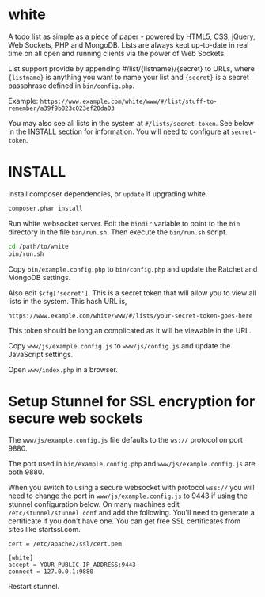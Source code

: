 white
=====

A todo list as simple as a piece of paper - powered by HTML5, CSS, jQuery, Web Sockets, PHP and MongoDB. Lists are always kept up-to-date in real time on all open and running clients via the power of Web Sockets.

List support provide by appending #/list/{listname}/{secret} to URLs, where `{listname}` is anything you want to name your list and `{secret}` is a secret passphrase defined in `bin/config.php`.

Example: `https://www.example.com/white/www/#/list/stuff-to-remember/a39f9b023c023ef20da03`

You may also see all lists in the system at `#/lists/secret-token`. See below in the
INSTALL section for information. You will need to configure at `secret-token`.

INSTALL
=======

Install composer dependencies, or `update` if upgrading white.

```bash
composer.phar install
```

Run white websocket server. Edit the `bindir` variable to point to the `bin` directory in the file `bin/run.sh`. Then execute the `bin/run.sh` script.

```bash
cd /path/to/white
bin/run.sh
```

Copy `bin/example.config.php` to `bin/config.php` and update the Ratchet and MongoDB settings.

Also edit `$cfg['secret']`. This is a secret token that will allow you to view all lists in the system. This hash URL is,

    https://www.example.com/white/www/#/lists/your-secret-token-goes-here

This token should be long an complicated as it will be viewable in the URL.

Copy `www/js/example.config.js` to `www/js/config.js` and update the JavaScript settings.

Open `www/index.php` in a browser.

Setup Stunnel for SSL encryption for secure web sockets
========================================================

The `www/js/example.config.js` file defaults to the `ws://` protocol on port 9880.

The port used in `bin/example.config.php` and `www/js/example.config.js` are both 9880.

When you switch to using a secure websocket with protocol `wss://` you will need to change the port in `www/js/example.config.js` to 9443 if using the stunnel configuration below. On many machines edit `/etc/stunnel/stunnel.conf` and add the following. You'll need to generate a certificate if you don't have one. You can get free SSL certificates from sites like startssl.com.

    cert = /etc/apache2/ssl/cert.pem

    [white]
    accept = YOUR_PUBLIC_IP_ADDRESS:9443
    connect = 127.0.0.1:9880

Restart stunnel.
